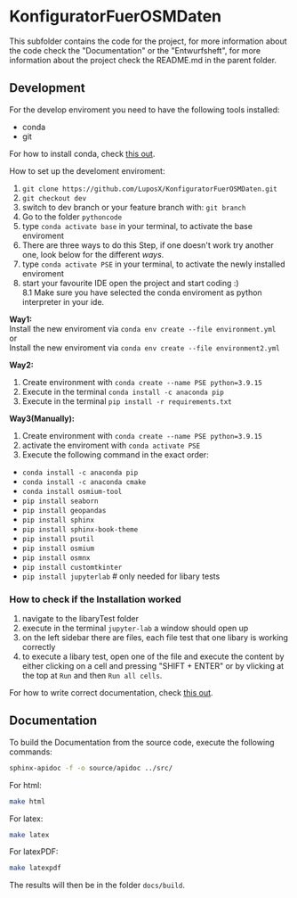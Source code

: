 # KonfiguratorFuerOSMDaten

This subfolder contains the code for the project, for more information about the
code check the "Documentation" or the "Entwurfsheft", for more information about
the project check the README.md in the parent folder.


## Development

For the develop enviroment you need to have the following tools installed:
- conda
- git  

For how to install conda, check [this out](https://docs.conda.io/projects/conda/en/latest/user-guide/install/index.html).

How to set up the develoment enviroment:
1. `git clone https://github.com/LuposX/KonfiguratorFuerOSMDaten.git`
2. `git checkout dev`
3. switch to dev branch or your feature branch with: `git branch`
4. Go to the folder `pythoncode`
5. type `conda activate base` in your terminal, to activate the base enviroment
6. There are three ways to do this Step, if one doesn't work try another one, look below for the different *ways*.
7. type `conda activate PSE` in your terminal, to activate the newly installed enviroment
8. start your favourite IDE open the project and start coding :)  
8.1 Make sure you have selected the conda enviroment as python interpreter in your ide.

**Way1:**  
Install the new enviroment via `conda env create --file environment.yml`  
or    
Install the new enviroment via `conda env create --file environment2.yml`    


**Way2:**  
1. Create environment with `conda create --name PSE python=3.9.15`  
2. Execute in the terminal `conda install -c anaconda pip`  
3. Execute in the terminal `pip install -r requirements.txt`


**Way3(Manually):**  
1. Create environment with `conda create --name PSE python=3.9.15`  
2. activate the enviroment with `conda activate PSE`  
2. Execute the following command in the exact order:  
- `conda install -c anaconda pip`  
- `conda install -c anaconda cmake`  
- `conda install osmium-tool`  
- `pip install seaborn`  
- `pip install geopandas`  
- `pip install sphinx`  
- `pip install sphinx-book-theme `  
- `pip install psutil`  
- `pip install osmium`  
- `pip install osmnx`  
- `pip install customtkinter`  
- `pip install jupyterlab` # only needed for libary tests

### How to check if the Installation worked  

1. navigate to the libaryTest folder 
2. execute in the terminal `jupyter-lab` a window should open up
3. on the left sidebar there are files, each file test that one libary is working correctly
4. to execute a libary test, open one of the file and execute the content by either clicking on a cell and pressing "SHIFT + ENTER" or by vlicking at the top at `Run` and then `Run all cells`.


For how to write correct documentation, check [this out](https://sphinxcontrib-napoleon.readthedocs.io/en/latest/example_google.html).

## Documentation

To build the Documentation from the source code, execute the following commands:
```sh
sphinx-apidoc -f -o source/apidoc ../src/
```
For html:
```sh
make html
```
For latex:
```sh
make latex
```
For latexPDF:
```sh
make latexpdf
```

The results will then be in the folder `docs/build`.
